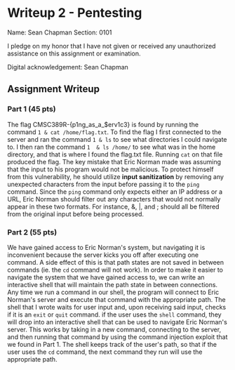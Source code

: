 # Writeup 2 - Pentesting

Name: Sean Chapman
Section: 0101

I pledge on my honor that I have not given or received any unauthorized assistance on this assignment or examination.

Digital acknowledgement: Sean Chapman

## Assignment Writeup

### Part 1 (45 pts)

The flag CMSC389R-{p1ng_as_a_$erv1c3} is found by running the command  `1 & cat /home/flag.txt`. To find the flag I first connected to the server and ran the command `1 & ls` to see what directories I could navigate to. I then ran the command `1  & ls /home/` to see what was in the home directory, and that is where I found the flag.txt file. Running `cat` on that file produced the flag. The key mistake that Eric Norman made was assuming that the input to his program would not be malicious. To protect himself from this vulnerability, he should utilize **input sanitization** by removing any unexpected characters from the input before passing it to the `ping` command. Since the `ping` command only expects either an IP address or a URL, Eric Norman should filter out any characters that would not normally appear in these two formats. For instance, &, |, and ; should all be  filtered from the  original input before being processed.

### Part 2 (55 pts)

We have gained access to Eric Norman's system, but navigating it is inconvenient because the server kicks you off after executing one command. A side effect of this is that path states are not saved in between commands (ie. the  `cd` command will not work). In order to make it easier to navigate the system that we have gained access to, we can write an interactive shell that will maintain the path state in between connections. Any time we run a command in our shell, the program will connect to Eric Norman's server and execute that command with the appropriate path. The shell that I wrote waits for user input and, upon receiving said input, checks if it is an `exit` or `quit` command. if the user uses the `shell` command, they will drop into an interactive shell that can be used to navigate Eric Norman's server. This works by taking in a new command, connecting to the server, and then running that command by using the command injection exploit that we found in Part 1. The shell keeps track of the user's path, so that if the user uses the `cd` command, the next command they run will use the appropriate path.